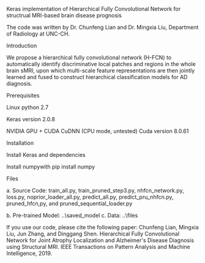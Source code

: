 Keras implementation of Hierarchical Fully Convolutional Network for structrual MRI-based brain disease prognosis

The code was written by Dr. Chunfeng Lian and Dr. Mingxia Liu, Department of Radiology at UNC-CH. 

Introduction

We propose a hierarchical fully convolutional network (H-FCN) to automatically identify discriminative local patches and regions in the whole brain sMRI, upon which multi-scale feature representations are then jointly learned and fused to construct hierarchical classification models for AD diagnosis.


Prerequisites

Linux python 2.7

Keras version 2.0.8

NVIDIA GPU + CUDA CuDNN (CPU mode, untested) Cuda version 8.0.61

Installation

Install Keras and dependencies

Install numpywith pip install numpy

Files

a. Source Code: train_all.py, train_pruned_step3.py, nhfcn_network.py, loss.py, noprior_loader_all.py, predict_all.py, predict_pru_nhfcn.py, pruned_hfcn,py, and pruned_sequential_loader.py 

b. Pre-trained Model: ..\saved_model
c. Data: ..\files

If you use our code, please cite the following paper:
Chunfeng Lian, Mingxia Liu, Jun Zhang, and Dinggang Shen. Hierarchical Fully Convolutional Network for Joint Atrophy Localization and Alzheimer's Disease Diagnosis using Structural MRI. IEEE Transactions on Pattern Analysis and Machine Intelligence, 2019.
